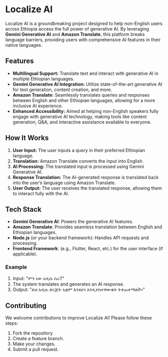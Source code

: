 # Localize AI

Localize AI is a groundbreaking project designed to help non-English users across Ethiopia access the full power of generative AI. By leveraging **Gemini Generative AI** and **Amazon Translate**, this platform breaks language barriers, providing users with comprehensive AI features in their native languages.

## Features

- **Multilingual Support:** Translate text and interact with generative AI in multiple Ethiopian languages.
- **Gemini Generative AI Integration:** Utilize state-of-the-art generative AI for text generation, content creation, and more.
- **Amazon Translate:** Seamlessly translates queries and responses between English and other Ethiopian languages, allowing for a more inclusive AI experience.
- **Enhanced Accessibility:** Aimed at helping non-English speakers fully engage with generative AI technology, making tools like content generation, Q&A, and interactive assistance available to everyone.

## How It Works

1. **User Input:** The user inputs a query in their preferred Ethiopian language.
2. **Translation:** Amazon Translate converts the input into English.
3. **AI Processing:** The translated input is processed using Gemini Generative AI.
4. **Response Translation:** The AI-generated response is translated back into the user’s language using Amazon Translate.
5. **User Output:** The user receives the translated response, allowing them to interact fully with the AI.

## Tech Stack

- **Gemini Generative AI**: Powers the generative AI features.
- **Amazon Translate**: Provides seamless translation between English and Ethiopian languages.
- **Node.js** (or your backend framework): Handles API requests and processing.
- **Frontend Framework**: (e.g., Flutter, React, etc.) for the user interface (if applicable).

### Example

1. Input: "ምን ነው አዲሱ ስራ?"
2. The system translates and generates an AI response.
3. Output: "ይህ አዲሱ ድርጅት አቋም እንደሆነ እንዲያስተዋውቁት ትቀጠቀማለች።"



## Contributing

We welcome contributions to improve Localize AI! Please follow these steps:

1. Fork the repository.
2. Create a feature branch.
3. Make your changes.
4. Submit a pull request.


